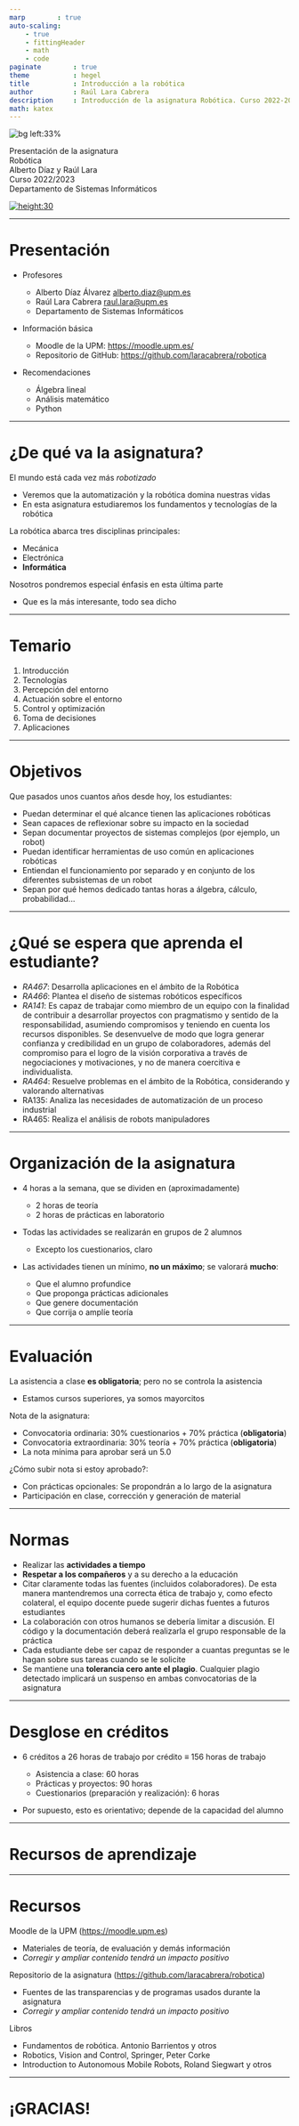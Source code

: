 ```yaml
---
marp        : true
auto-scaling:
    - true
    - fittingHeader
    - math
    - code
paginate        : true
theme           : hegel
title           : Introducción a la robótica
author          : Raúl Lara Cabrera
description     : Introducción de la asignatura Robótica. Curso 2022-2023. E.T.S.I. Sistemas Informáticos (UPM)
math: katex
---
```


<!-- _class: titlepage -->
![bg left:33%](https://camo.githubusercontent.com/aa347732b8e27513a8ee971b2a95671241861795fa047cefb9dc34b9816e4c55/68747470733a2f2f696d616765732e756e73706c6173682e636f6d2f70686f746f2d313536323735383737382d6535363338623562363630373f69786c69623d72622d312e322e3126697869643d4d6e77784d6a4133664442384d48787761473930627931775957646c66487838664756756644423866487838266175746f3d666f726d6174266669743d63726f7026773d36323726713d3830)

<div class="title">Presentación de la asignatura</div>
<div class="subtitle">Robótica</div>
<div class="author">Alberto Díaz y Raúl Lara</div>
<div class="date">Curso 2022/2023</div>
<div class="organization">Departamento de Sistemas Informáticos</div>

[![height:30](https://img.shields.io/badge/License-CC%20BY--NC--SA%204.0-informational.svg)](https://creativecommons.org/licenses/by-nc-sa/4.0/)

---

# Presentación

- Profesores
  - Alberto Díaz Álvarez <a href="mailto:alberto.diaz@upm.es">alberto.diaz@upm.es</a>
  - Raúl Lara Cabrera <a href="mailto:raul.lara@upm.es">raul.lara@upm.es</a>
  - Departamento de Sistemas Informáticos

- Información básica
  - Moodle de la UPM: <https://moodle.upm.es/>
  - Repositorio de GitHub: <https://github.com/laracabrera/robotica>

- Recomendaciones
  - Álgebra lineal
  - Análisis matemático
  - Python

---

# ¿De qué va la asignatura?

El mundo está cada vez más <i>robotizado</i>

- Veremos que la automatización y la robótica domina nuestras vidas
- En esta asignatura estudiaremos los fundamentos y tecnologías de la robótica

La robótica abarca tres disciplinas principales:

- Mecánica
- Electrónica
- **Informática**

Nosotros pondremos especial énfasis en esta última parte

- Que es la más interesante, todo sea dicho

---

# Temario

 1. Introducción
 2. Tecnologías
 3. Percepción del entorno
 4. Actuación sobre el entorno
 5. Control y optimización
 6. Toma de decisiones
 7. Aplicaciones

---

# Objetivos

Que pasados unos cuantos años desde hoy, los estudiantes:

- Puedan determinar el qué alcance tienen las aplicaciones robóticas
- Sean capaces de reflexionar sobre su impacto en la sociedad
- Sepan documentar proyectos de sistemas complejos (por ejemplo, un robot)
- Puedan identificar herramientas de uso común en aplicaciones robóticas
- Entiendan el funcionamiento por separado y en conjunto de los diferentes subsistemas de un robot
- Sepan por qué hemos dedicado tantas horas a álgebra, cálculo, probabilidad...

---

# ¿Qué se espera que aprenda el estudiante?

- *RA467*: Desarrolla aplicaciones en el ámbito de la Robótica
- *RA466*: Plantea el diseño de sistemas robóticos específicos
- *RA141*: Es capaz de trabajar como miembro de un equipo con la finalidad de contribuir a desarrollar proyectos con pragmatismo y sentido de la responsabilidad, asumiendo compromisos y teniendo en cuenta los recursos disponibles. Se desenvuelve de modo que logra generar confianza y credibilidad en un grupo de colaboradores, además del compromiso para el logro de la visión corporativa a través de negociaciones y motivaciones, y no de manera coercitiva e individualista.
- *RA464*: Resuelve problemas en el ámbito de la Robótica, considerando y valorando alternativas
- RA135: Analiza las necesidades de automatización de un proceso industrial
- RA465: Realiza el análisis de robots manipuladores

---

# Organización de la asignatura

- 4 horas a la semana, que se dividen en (aproximadamente)
  - 2 horas de teoría
  - 2 horas de prácticas en laboratorio

- Todas las actividades se realizarán en grupos de 2 alumnos
  - Excepto los cuestionarios, claro

- Las actividades tienen un mínimo, **no un máximo**; se valorará **mucho**:
  - Que el alumno profundice
  - Que proponga prácticas adicionales
  - Que genere documentación
  - Que corrija o amplíe teoría

---

# Evaluación

La asistencia a clase **es obligatoria**; pero no se controla la asistencia

- Estamos cursos superiores, ya somos mayorcitos

Nota de la asignatura:

- Convocatoria ordinaria: 30% cuestionarios + 70% práctica (**obligatoria**)
- Convocatoria extraordinaria: 30% teoría + 70% práctica (**obligatoria**)
- La nota mínima para aprobar será un 5.0

¿Cómo subir nota si estoy aprobado?:

- Con prácticas opcionales: Se propondrán a lo largo de la asignatura
- Participación en clase, corrección y generación de material

---

# Normas

- Realizar las **actividades a tiempo**
- **Respetar a los compañeros** y a su derecho a la educación
- Citar claramente todas las fuentes (incluidos colaboradores). De esta manera mantendremos una correcta ética de trabajo y, como efecto colateral, el equipo docente puede sugerir dichas fuentes a futuros estudiantes
- La colaboración con otros humanos se debería limitar a discusión. El código y la documentación deberá realizarla el grupo responsable de la práctica
- Cada estudiante debe ser capaz de responder a cuantas preguntas se le hagan sobre sus tareas cuando se le solicite
- Se mantiene una **tolerancia cero ante el plagio**. Cualquier plagio detectado implicará un suspenso en ambas convocatorias de la asignatura

---

# Desglose en créditos

- 6 créditos a 26 horas de trabajo por crédito $\equiv$ 156 horas de trabajo
  - Asistencia a clase: 60 horas
  - Prácticas y proyectos: 90 horas
  - Cuestionarios (preparación y realización): 6 horas

- Por supuesto, esto es orientativo; depende de la capacidad del alumno

---

<!--
   _class: transition
-->

# Recursos de aprendizaje

---

# Recursos

Moodle de la UPM (<https://moodle.upm.es>)

- Materiales de teoría, de evaluación y demás información
- *Corregir y ampliar contenido tendrá un impacto positivo*

Repositorio de la asignatura (<https://github.com/laracabrera/robotica>)

- Fuentes de las transparencias y de programas usados durante la asignatura
- *Corregir y ampliar contenido tendrá un impacto positivo*

Libros

- Fundamentos de robótica. Antonio Barrientos y otros
- Robotics, Vision and Control, Springer, Peter Corke
- Introduction to Autonomous Mobile Robots, Roland Siegwart y otros

---

# ¡GRACIAS!<!--_class: transition-->
